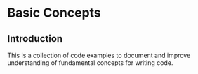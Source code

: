 # Basic Concepts

## Introduction
This is a collection of code examples to document and improve understanding of fundamental concepts for writing code.




